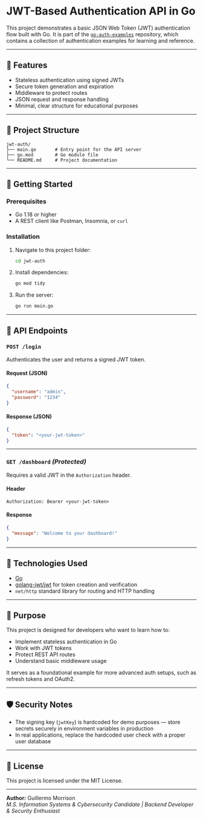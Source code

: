 # JWT-Based Authentication API in Go

This project demonstrates a basic JSON Web Token (JWT) authentication flow built with Go. It is part of the [`go-auth-examples`](https://github.com/cyber-mountain-man/go-auth-examples) repository, which contains a collection of authentication examples for learning and reference.

---

## 🔐 Features

- Stateless authentication using signed JWTs
- Secure token generation and expiration
- Middleware to protect routes
- JSON request and response handling
- Minimal, clear structure for educational purposes

---

## 📁 Project Structure

```
jwt-auth/
├── main.go       # Entry point for the API server
├── go.mod        # Go module file
└── README.md     # Project documentation
```

---

## 🚀 Getting Started

### Prerequisites

- Go 1.18 or higher
- A REST client like Postman, Insomnia, or `curl`

### Installation

1. Navigate to this project folder:

   ```bash
   cd jwt-auth
   ```

2. Install dependencies:

   ```bash
   go mod tidy
   ```

3. Run the server:

   ```bash
   go run main.go
   ```

---

## 📮 API Endpoints

### `POST /login`

Authenticates the user and returns a signed JWT token.

#### Request (JSON)

```json
{
  "username": "admin",
  "password": "1234"
}
```

#### Response (JSON)

```json
{
  "token": "<your-jwt-token>"
}
```

---

### `GET /dashboard` _(Protected)_

Requires a valid JWT in the `Authorization` header.

#### Header

```
Authorization: Bearer <your-jwt-token>
```

#### Response

```json
{
  "message": "Welcome to your dashboard!"
}
```

---

## 🔧 Technologies Used

- [Go](https://golang.org/)
- [golang-jwt/jwt](https://github.com/golang-jwt/jwt) for token creation and verification
- `net/http` standard library for routing and HTTP handling

---

## 🎯 Purpose

This project is designed for developers who want to learn how to:

- Implement stateless authentication in Go
- Work with JWT tokens
- Protect REST API routes
- Understand basic middleware usage

It serves as a foundational example for more advanced auth setups, such as refresh tokens and OAuth2.

---

## 🛡️ Security Notes

- The signing key (`jwtKey`) is hardcoded for demo purposes — store secrets securely in environment variables in production
- In real applications, replace the hardcoded user check with a proper user database

---

## 📄 License

This project is licensed under the MIT License.

---

**Author:** Guillermo Morrison  
_M.S. Information Systems & Cybersecurity Candidate | Backend Developer & Security Enthusiast_
```